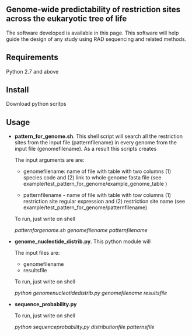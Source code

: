 Genome-wide predictability of restriction sites across the eukaryotic tree of life
-----------------------------------------------------------------------------------
The software developed is available in this page. This software will help guide the design of any study using RAD sequencing and related methods.


Requirements
------------
Python 2.7 and above


Install
-------
Download python scritps 



Usage
-----



- **pattern_for_genome.sh**.  This shell script will search all the restriction sites from the input file (patternfilename) in every genome from the input file (genomefilename). As a result this scripts creates  

	The input arguments are are: 
	- genomefilename: name of file with table with two columns (1) species code and (2) link to whole genome fasta file 
    (see example/test_pattern_for_genome/example_genome_table )
    
	- patternfilename - name of file with table with tow columns (1) restriction site regular expression and (2) restriction site name 
    (see example/test_pattern_for_genome/patternfilename)

	To run, just write on shell

	_patternforgenome.sh genomefilename patternfilename_

- **genome_nucleotide_distrib.py**. This python module will 


	 The input files are:

	- genomefilename 
	- resultsfile 

	To run, just write on shell

	_python genomenucleotidedistrib.py genomefilename resultsfile_

- **sequence_probability.py**

	To run, just write on shell
    
	_python sequenceprobability.py distributionfile patternsfile_


